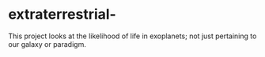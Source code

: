 # extraterrestrial-
This project looks at the likelihood of life in exoplanets; not just pertaining to our galaxy or paradigm. 
